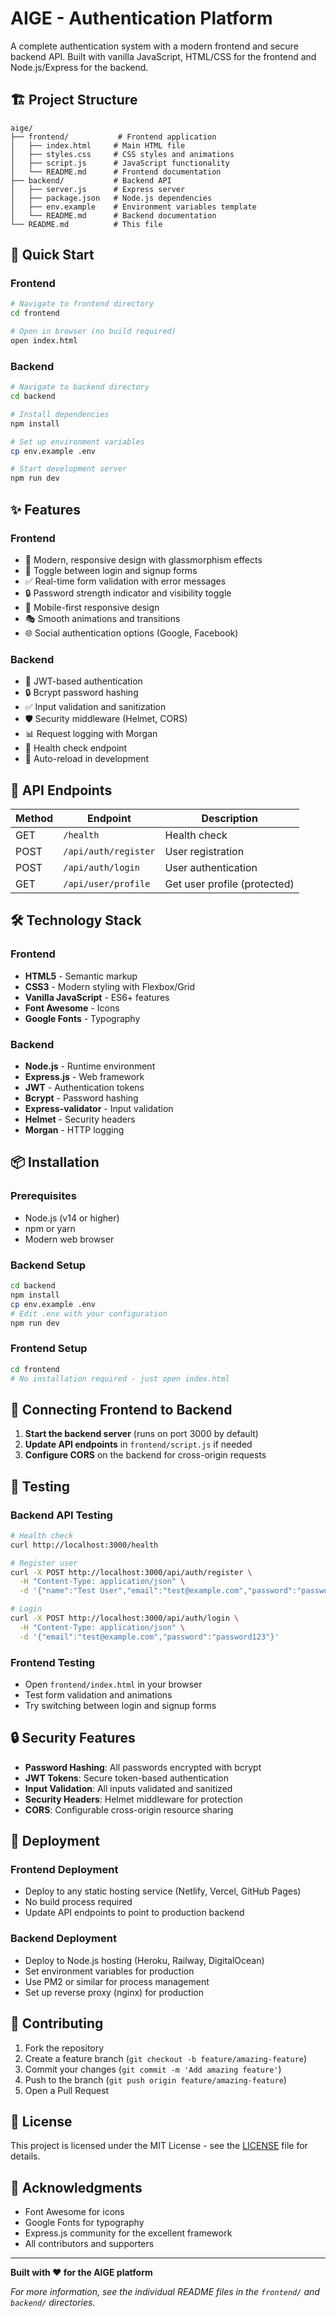 # AIGE - Authentication Platform

A complete authentication system with a modern frontend and secure backend API. Built with vanilla JavaScript, HTML/CSS for the frontend and Node.js/Express for the backend.

## 🏗️ Project Structure

```
aige/
├── frontend/           # Frontend application
│   ├── index.html     # Main HTML file
│   ├── styles.css     # CSS styles and animations
│   ├── script.js      # JavaScript functionality
│   └── README.md      # Frontend documentation
├── backend/           # Backend API
│   ├── server.js      # Express server
│   ├── package.json   # Node.js dependencies
│   ├── env.example    # Environment variables template
│   └── README.md      # Backend documentation
└── README.md          # This file
```

## 🚀 Quick Start

### Frontend
```bash
# Navigate to frontend directory
cd frontend

# Open in browser (no build required)
open index.html
```

### Backend
```bash
# Navigate to backend directory
cd backend

# Install dependencies
npm install

# Set up environment variables
cp env.example .env

# Start development server
npm run dev
```

## ✨ Features

### Frontend
- 🎨 Modern, responsive design with glassmorphism effects
- 🔐 Toggle between login and signup forms
- ✅ Real-time form validation with error messages
- 🔒 Password strength indicator and visibility toggle
- 📱 Mobile-first responsive design
- 🎭 Smooth animations and transitions
- 🌐 Social authentication options (Google, Facebook)

### Backend
- 🔐 JWT-based authentication
- 🔒 Bcrypt password hashing
- ✅ Input validation and sanitization
- 🛡️ Security middleware (Helmet, CORS)
- 📊 Request logging with Morgan
- 🧪 Health check endpoint
- 🔄 Auto-reload in development

## 🔧 API Endpoints

| Method | Endpoint | Description |
|--------|----------|-------------|
| GET | `/health` | Health check |
| POST | `/api/auth/register` | User registration |
| POST | `/api/auth/login` | User authentication |
| GET | `/api/user/profile` | Get user profile (protected) |

## 🛠️ Technology Stack

### Frontend
- **HTML5** - Semantic markup
- **CSS3** - Modern styling with Flexbox/Grid
- **Vanilla JavaScript** - ES6+ features
- **Font Awesome** - Icons
- **Google Fonts** - Typography

### Backend
- **Node.js** - Runtime environment
- **Express.js** - Web framework
- **JWT** - Authentication tokens
- **Bcrypt** - Password hashing
- **Express-validator** - Input validation
- **Helmet** - Security headers
- **Morgan** - HTTP logging

## 📦 Installation

### Prerequisites
- Node.js (v14 or higher)
- npm or yarn
- Modern web browser

### Backend Setup
```bash
cd backend
npm install
cp env.example .env
# Edit .env with your configuration
npm run dev
```

### Frontend Setup
```bash
cd frontend
# No installation required - just open index.html
```

## 🔗 Connecting Frontend to Backend

1. **Start the backend server** (runs on port 3000 by default)
2. **Update API endpoints** in `frontend/script.js` if needed
3. **Configure CORS** on the backend for cross-origin requests

## 🧪 Testing

### Backend API Testing
```bash
# Health check
curl http://localhost:3000/health

# Register user
curl -X POST http://localhost:3000/api/auth/register \
  -H "Content-Type: application/json" \
  -d '{"name":"Test User","email":"test@example.com","password":"password123"}'

# Login
curl -X POST http://localhost:3000/api/auth/login \
  -H "Content-Type: application/json" \
  -d '{"email":"test@example.com","password":"password123"}'
```

### Frontend Testing
- Open `frontend/index.html` in your browser
- Test form validation and animations
- Try switching between login and signup forms

## 🔒 Security Features

- **Password Hashing**: All passwords encrypted with bcrypt
- **JWT Tokens**: Secure token-based authentication
- **Input Validation**: All inputs validated and sanitized
- **Security Headers**: Helmet middleware for protection
- **CORS**: Configurable cross-origin resource sharing

## 🚀 Deployment

### Frontend Deployment
- Deploy to any static hosting service (Netlify, Vercel, GitHub Pages)
- No build process required
- Update API endpoints to point to production backend

### Backend Deployment
- Deploy to Node.js hosting (Heroku, Railway, DigitalOcean)
- Set environment variables for production
- Use PM2 or similar for process management
- Set up reverse proxy (nginx) for production

## 🤝 Contributing

1. Fork the repository
2. Create a feature branch (`git checkout -b feature/amazing-feature`)
3. Commit your changes (`git commit -m 'Add amazing feature'`)
4. Push to the branch (`git push origin feature/amazing-feature`)
5. Open a Pull Request

## 📝 License

This project is licensed under the MIT License - see the [LICENSE](LICENSE) file for details.

## 🙏 Acknowledgments

- Font Awesome for icons
- Google Fonts for typography
- Express.js community for the excellent framework
- All contributors and supporters

---

**Built with ❤️ for the AIGE platform**

*For more information, see the individual README files in the `frontend/` and `backend/` directories.* 